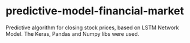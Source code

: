 # predictive-model-financial-market
Predictive algorithm for closing stock prices, based on LSTM Network Model. The Keras, Pandas and Numpy libs were used.

